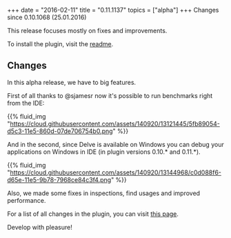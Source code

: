 +++
date = "2016-02-11"
title = "0.11.1137"
topics = ["alpha"]
+++
Changes since 0.10.1068 (25.01.2016)

This release focuses mostly on fixes and improvements.

To install the plugin, visit the [readme](https://github.com/go-lang-plugin-org/go-lang-idea-plugin#pre-release-builds).

## Changes

In this alpha release, we have to big features.

First of all thanks to @sjamesr now it's possible to run benchmarks right from the IDE:

{{% fluid_img "https://cloud.githubusercontent.com/assets/140920/13121445/5fb89054-d5c3-11e5-860d-07de706754b0.png" %}}

And in the second, since Delve is available on Windows you can debug your applications on Windows in IDE (in plugin versions 0.10.* and 0.11.*).

{{% fluid_img "https://cloud.githubusercontent.com/assets/140920/13144968/c0d088f6-d65e-11e5-9b78-7968ce84c3f4.png" %}}


Also, we made some fixes in inspections, find usages and improved performance.

For a list of all changes in the plugin, you can visit [this page](https://github.com/go-lang-plugin-org/go-lang-idea-plugin/compare/02c39130d...6a6ad4a4273f4875a97ed14eca358dfaf29a6e9b).

Develop with pleasure!
<!--more-->